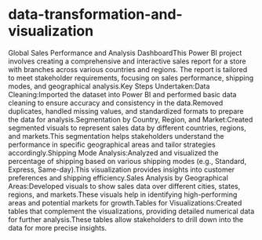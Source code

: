 # data-transformation-and-visualization


Global Sales Performance and Analysis DashboardThis Power BI project involves creating a comprehensive and interactive sales report for a store with branches across various countries and regions. The report is tailored to meet stakeholder requirements, focusing on sales performance, shipping modes, and geographical analysis.Key Steps Undertaken:Data Cleaning:Imported the dataset into Power BI and performed basic data cleaning to ensure accuracy and consistency in the data.Removed duplicates, handled missing values, and standardized formats to prepare the data for analysis.Segmentation by Country, Region, and Market:Created segmented visuals to represent sales data by different countries, regions, and markets.This segmentation helps stakeholders understand the performance in specific geographical areas and tailor strategies accordingly.Shipping Mode Analysis:Analyzed and visualized the percentage of shipping based on various shipping modes (e.g., Standard, Express, Same-day).This visualization provides insights into customer preferences and shipping efficiency.Sales Analysis by Geographical Areas:Developed visuals to show sales data over different cities, states, regions, and markets.These visuals help in identifying high-performing areas and potential markets for growth.Tables for Visualizations:Created tables that complement the visualizations, providing detailed numerical data for further analysis.These tables allow stakeholders to drill down into the data for more precise insights.
